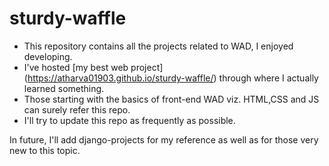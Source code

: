 # sturdy-waffle
- This repository contains all the projects related to WAD, I enjoyed developing. 
- I've hosted [my best web project] (https://atharva01903.github.io/sturdy-waffle/) through where I actually learned something. 
- Those starting with the basics of front-end WAD viz. HTML,CSS and JS can surely refer this repo. 
- I'll try to update this repo as frequently as possible. 

In future, I'll add django-projects for my reference as well as for those very new to this topic. 
